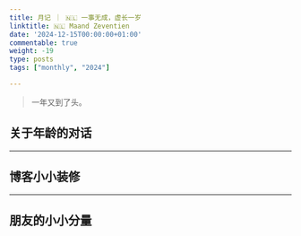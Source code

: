 ```yaml
---
title: 月记 ｜ 🇳🇱 一事无成，虚长一岁
linktitle: 🇳🇱 Maand Zeventien
date: '2024-12-15T00:00:00+01:00'
commentable: true
weight: -19
type: posts
tags: ["monthly", "2024"]

---
```


> 一年又到了头。

## 关于年龄的对话


---

## 博客小小装修


---

## 朋友的小小分量